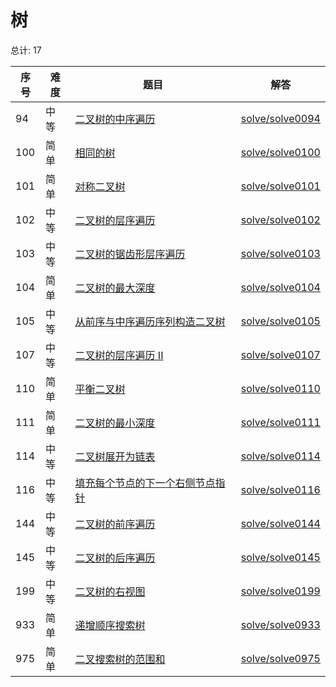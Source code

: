 # 树

<!--- table -->

总计: 17

| 序号 | 难度 | 题目                                                                                                                          | 解答                                  |
| ---- | ---- | ----------------------------------------------------------------------------------------------------------------------------- | ------------------------------------- |
| 94   | 中等 | [二叉树的中序遍历](https://leetcode-cn.com/problems/binary-tree-inorder-traversal/)                                           | [solve/solve0094](../solve/solve0094) |
| 100  | 简单 | [相同的树](https://leetcode-cn.com/problems/same-tree/)                                                                       | [solve/solve0100](../solve/solve0100) |
| 101  | 简单 | [对称二叉树](https://leetcode-cn.com/problems/symmetric-tree/)                                                                | [solve/solve0101](../solve/solve0101) |
| 102  | 中等 | [二叉树的层序遍历](https://leetcode-cn.com/problems/binary-tree-level-order-traversal/)                                       | [solve/solve0102](../solve/solve0102) |
| 103  | 中等 | [二叉树的锯齿形层序遍历](https://leetcode-cn.com/problems/binary-tree-zigzag-level-order-traversal/)                          | [solve/solve0103](../solve/solve0103) |
| 104  | 简单 | [二叉树的最大深度](https://leetcode-cn.com/problems/maximum-depth-of-binary-tree/)                                            | [solve/solve0104](../solve/solve0104) |
| 105  | 中等 | [从前序与中序遍历序列构造二叉树](https://leetcode-cn.com/problems/construct-binary-tree-from-preorder-and-inorder-traversal/) | [solve/solve0105](../solve/solve0105) |
| 107  | 中等 | [二叉树的层序遍历 II](https://leetcode-cn.com/problems/binary-tree-level-order-traversal-ii/)                                 | [solve/solve0107](../solve/solve0107) |
| 110  | 简单 | [平衡二叉树](https://leetcode-cn.com/problems/balanced-binary-tree/)                                                          | [solve/solve0110](../solve/solve0110) |
| 111  | 简单 | [二叉树的最小深度](https://leetcode-cn.com/problems/minimum-depth-of-binary-tree/)                                            | [solve/solve0111](../solve/solve0111) |
| 114  | 中等 | [二叉树展开为链表](https://leetcode-cn.com/problems/flatten-binary-tree-to-linked-list/)                                      | [solve/solve0114](../solve/solve0114) |
| 116  | 中等 | [填充每个节点的下一个右侧节点指针](https://leetcode-cn.com/problems/populating-next-right-pointers-in-each-node/)             | [solve/solve0116](../solve/solve0116) |
| 144  | 中等 | [二叉树的前序遍历](https://leetcode-cn.com/problems/binary-tree-preorder-traversal/)                                          | [solve/solve0144](../solve/solve0144) |
| 145  | 中等 | [二叉树的后序遍历](https://leetcode-cn.com/problems/binary-tree-postorder-traversal/)                                         | [solve/solve0145](../solve/solve0145) |
| 199  | 中等 | [二叉树的右视图](https://leetcode-cn.com/problems/binary-tree-right-side-view/)                                               | [solve/solve0199](../solve/solve0199) |
| 933  | 简单 | [递增顺序搜索树](https://leetcode-cn.com/problems/increasing-order-search-tree/)                                              | [solve/solve0933](../solve/solve0933) |
| 975  | 简单 | [二叉搜索树的范围和](https://leetcode-cn.com/problems/range-sum-of-bst/)                                                      | [solve/solve0975](../solve/solve0975) |
